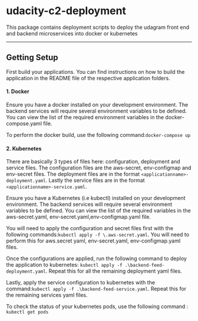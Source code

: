 # udacity-c2-deployment

This package contains deployment scripts to deploy the udagram front end and backend microservices into docker or kubernetes

***
## Getting Setup

First build your applications. You can find instructions on how to build the application in the README file of the respective application folders. 

#### 1. Docker
Ensure you have a docker installed on your development environment. The backend services will require several environment variables to be defined. You can view the list of the required environment variables in the docker-compose.yaml file. 

To perform the docker build, use the following command:`docker-compose up`

#### 2. Kubernetes
There are basically 3 types of files here: configuration, deployment and service files. The configuration files are the aws-secret, env-configmap and env-secret files. The deployment files are in the format `<applicationname>-deployment.yaml`. Lastly the service files are in the format `<applicationname>-service.yaml`. 

Ensure you have a Kubernetes  (i.e kubectl) installed on your development environment. The backend services will require several environment variables to be defined. You can view the list of the required variables in the aws-secret.yaml, env-secret.yaml,env-configmap.yaml file. 

You will need to apply the configuration and secret files first with the following commands:`kubectl apply -f \.aws-secret.yaml`. You will need to perform this for aws.secret yaml, env-secret.yaml, env-configmap.yaml files.

Once the configurations are applied, run the following command to deploy the application to kubernetes: `kubectl apply -f .\backend-feed-deployment.yaml`. Repeat this for all the remaining deployment yaml files. 

Lastly, apply the service configuration to kubernetes with the command:`kubectl apply -f .\backend-feed-service.yaml`. Repeat this for the remaining services yaml files. 

To check the status of your kubernetes pods, use the following command : `kubectl get pods`

      